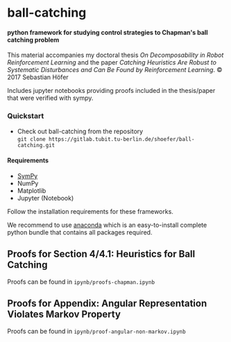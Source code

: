 # ball-catching

#### python framework for studying control strategies to Chapman's ball catching problem

This material accompanies my doctoral thesis *On Decomposability in Robot Reinforcement Learning* and the paper *Catching Heuristics Are Robust to Systematic Disturbances  and Can Be Found by Reinforcement Learning*.
&copy; 2017 Sebastian Höfer

Includes jupyter notebooks providing proofs included in the thesis/paper that were verified with sympy.

### Quickstart

- Check out ball-catching from the repository<br/>
```git clone https://gitlab.tubit.tu-berlin.de/shoefer/ball-catching.git```

#### Requirements

- [SymPy](http://www.sympy.org/en/index.html)
- NumPy
- Matplotlib
- Jupyter (Notebook)

Follow the installation requirements for these frameworks.

We recommend to use [anaconda](https://www.continuum.io/downloads) which is an easy-to-install complete python bundle that contains all packages required.

## Proofs for Section 4/4.1: Heuristics for Ball Catching

Proofs can be found in ```ipynb/proofs-chapman.ipynb```

## Proofs for Appendix: Angular Representation Violates Markov Property

Proofs can be found in ```ipynb/proof-angular-non-markov.ipynb```